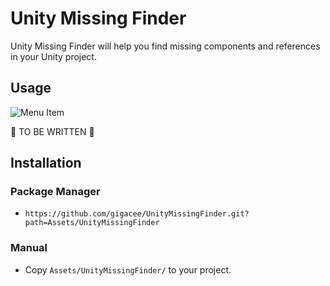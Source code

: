 # Unity Missing Finder

Unity Missing Finder will help you find missing components and references in your Unity project.

## Usage

![Menu Item](https://user-images.githubusercontent.com/5264444/156892618-7f0dcc41-8fb8-40ad-b427-4ceda4fdf6d6.png)

🚧 TO BE WRITTEN 🚧

## Installation

### Package Manager

- `https://github.com/gigacee/UnityMissingFinder.git?path=Assets/UnityMissingFinder`

### Manual

- Copy `Assets/UnityMissingFinder/` to your project.
